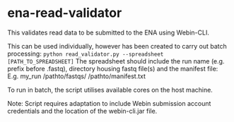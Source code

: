 # ena-read-validator
This validates read data to be submitted to the ENA using Webin-CLI.

This can be used individually, however has been created to carry out batch processing:
`python read_validator.py --spreadsheet [PATH_TO_SPREADSHEET]`
The spreadsheet should include the run name (e.g. prefix before .fastq), directory housing fastq file(s) and the manifest file:
E.g.
my_run  /pathto/fastqs/  /pathto/manifest.txt

To run in batch, the script utilises available cores on the host machine.

Note:
Script requires adaptation to include Webin submission account credentials and the location of the webin-cli.jar file.
